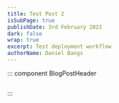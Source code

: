 ```yaml
---
title: Test Post 2
isSubPage: true
publishDate: 3rd February 2023
dark: false
wrap: true
excerpt: T﻿est deployment workflow
authorName: Daniel Bangs
---
```

::: component BlogPostHeader
~~~
~~~

 
:::

